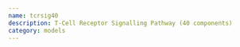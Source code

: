 ```yaml
---
name: tcrsig40
description: T-Cell Receptor Signalling Pathway (40 components)
category: models
---
```

